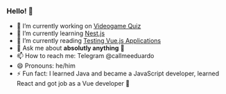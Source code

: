 ### Hello! 👋

- 🔭 I’m currently working on [Videogame Quiz](https://github.com/eduardmavliutov/videogame-quiz)
- 🌱 I’m currently learning [Nest.js](https://nestjs.com/)
- 📖 I’m currently reading [Testing Vue.js Applications](https://livebook.manning.com/book/testing-vue-js-applications/about-this-book/)
- 💬 Ask me about **absolutly anything** 👻
- 📫 How to reach me: Telegram @callmeeduardo
- 😄 Pronouns: he/him
- ⚡ Fun fact: I learned Java and became a JavaScript developer, learned React and got job as a Vue developer 🤪
